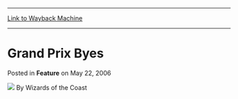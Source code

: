 
---
[Link to Wayback Machine](https://web.archive.org/web/20211025164601/https://magic.wizards.com/en/articles/archive/feature/grand-prix-byes-2006-05-22-2)

[_metadata_:wayback_url]:- "https://magic.wizards.com/en/articles/archive/feature/grand-prix-byes-2006-05-22-2"
[_metadata_:wayback_raw_url]:- "https://web.archive.org/web/20211025164601id_/https://magic.wizards.com/en/articles/archive/feature/grand-prix-byes-2006-05-22-2"
[_metadata_:wayback_capture_timestamp]:- "2021-10-25 16:46:01+00:00"
[_metadata_:generator]:- "Drupal 7 (http://drupal.org)"
---


Grand Prix Byes
===============



 Posted in **Feature**
 on May 22, 2006 






![](https://media.magic.wizards.com/styles/auth_small/public/images/person/wizards_author.jpg)
By Wizards of the Coast

















